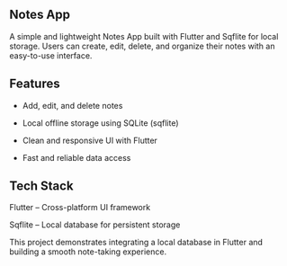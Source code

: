 ## Notes App

A simple and lightweight Notes App built with Flutter and Sqflite for local storage.
Users can create, edit, delete, and organize their notes with an easy-to-use interface.

## Features

- Add, edit, and delete notes

- Local offline storage using SQLite (sqflite)

- Clean and responsive UI with Flutter

- Fast and reliable data access

## Tech Stack

Flutter – Cross-platform UI framework

Sqflite – Local database for persistent storage

This project demonstrates integrating a local database in Flutter and building a smooth note-taking experience.



